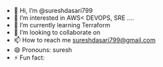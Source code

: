 - 👋 Hi, I’m @sureshdasari799
- 👀 I’m interested in AWS< DEVOPS, SRE ....
- 🌱 I’m currently learning Terraform
- 💞️ I’m looking to collaborate on 
- 📫 How to reach me sureshdasari799@gmail.com
- 😄 Pronouns: suresh
- ⚡ Fun fact: 

<!---
sureshdasari799/sureshdasari799 is a ✨ special ✨ repository because its `README.md` (this file) appears on your GitHub profile.
You can click the Preview link to take a look at your changes.
--->
